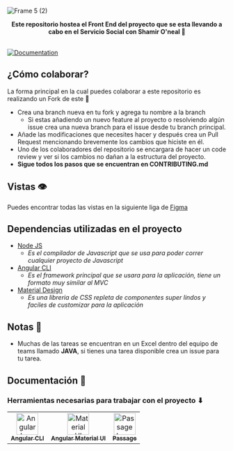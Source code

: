 ![Frame 5 (2)](https://user-images.githubusercontent.com/57787993/207780975-52e71eb8-20a5-4ae4-8d06-bb7c5cd84d8e.png)

<div align="center">
 <b>Este repositorio hostea el Front End del proyecto que se esta llevando a cabo en el Servicio Social con Shamir O'neal 🏀 </b>
</div>
<br/>


[![Documentation](https://img.shields.io/badge/Documentation-on%20github.io-brightgreen)](https://github.com/David-Lazaro-Fernandez/Shamir_Oneal)

## ¿Cómo colaborar?
La forma principal en la cual puedes colaborar a este repositorio es realizando un Fork de este 🍴
- Crea una branch nueva en tu fork y agrega tu nombre a la branch
  - Si estas añadiendo un nuevo feature al proyecto o resolviendo algún issue crea una nueva branch para el issue desde tu branch principal.
- Añade las modificaciones que necesites hacer y después crea un Pull Request mencionando brevemente los cambios que hiciste en él. 
- Uno de los colaboradores del repositorio se encargara de hacer un code review y ver si los cambios no dañan a la estructura del proyecto. 
- **Sigue todos los pasos que se encuentran en CONTRIBUTING.md**

## Vistas 👁
Puedes encontrar todas las vistas en la siguiente liga de [Figma](https://www.figma.com/file/GPEyXudaicMLDPdt1uz19E/Shamir-O'neal?node-id=1%3A2&t=CpuHUmEP6Wa5uCjW-1)
## Dependencias utilizadas en el proyecto
- [Node JS](https://nodejs.org/en/) 
  - *Es el compilador de Javascript que se usa para poder correr cualquier proyecto de Javascript*
- [Angular CLI](https://www.bing.com/search?q=angular+cli&cvid=b0e99da936f1491981d3d6d1e05c648a&aqs=edge.0.0l9.1919j0j4&FORM=ANAB01&PC=U531) 
  - *Es el framework principal que se usara para la aplicación, tiene un formato muy similar al MVC*
- [Material Design](https://material.angular.io/) 
  - *Es una libreria de CSS repleta de componentes super lindos y faciles de customizar para la aplicación*   


## Notas 📝
- Muchas de las tareas se encuentran en un Excel dentro del equipo de teams llamado **JAVA**, si tienes una tarea disponible crea un issue para tu tarea.

## Documentación 📄

### Herramientas necesarias para trabajar con el proyecto ⬇
<table>
<tr>
    <td align="center">
        <a href="https://angular.io/cli">
            <img src="https://angular.io/assets/images/logos/angularjs/AngularJS-Shield.svg" alt="Angular Icon" width="50px"/>
            <br />
            <sub><b>Angular CLI</b></sub>
        </a>
    </td>
    <td align="center">
        <a href="https://material.angular.io/guide/getting-started">
            <img src="https://play-lh.googleusercontent.com/qhV0NtKrkgNsTSKIjjqFSVkJpTibe5RBcrxb6y5te70EH5VZXGzd5dGUCkHIpHxq94hQ" alt="Material UI Angular Logo" width="50px"/>
            <br />
            <sub><b>Angular Material UI</b></sub>
        </a>
    </td>
    <td align="center">
        <a href="https://docs.passage.id/">
            <img src="https://user-images.githubusercontent.com/57787993/207778709-35847bd7-1c91-4398-9a74-e77ad803b2b2.png" alt="Passage Logo" width="50px"/>
            <br />
            <sub><b>Passage</b></sub>
        </a>
    </td>
  </tr>
</table>


